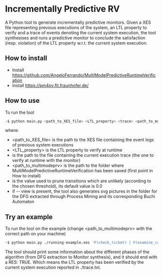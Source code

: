 # Incrementally Predictive RV

A Python tool to generate incrementally predictive monitors. Given a XES file representing previous executions of the system, an LTL property to verify and a trace of events denoting the current system execution, the tool synthesises and runs a predictive monitor to conclude the satisfaction (resp. violation) of the LTL property w.r.t. the current system execution.

## How to install

- Install https://github.com/AngeloFerrando/MultiModelPredictiveRuntimeVerification
- Install https://pm4py.fit.fraunhofer.de/

## How to use

To run the tool

```bash
-$ python main.py <path_to_XES_file> <LTL_property> <trace> <path_to_multimodeprv> --threshold <threshold> --view
```

where:
- <path_to_XES_file> is the path to the XES file containing the event logs of previous system executions
- <LTL_property> is the LTL property to verify at runtime
- <trace> is the path to the file containing the current execution trace (the one to verify at runtime with the monitor)
- <path_to_multimodeprv> is the path to the folder where MultiModelPredictiveRuntimeVerification has been saved (first point in How to install)
- <threshold> is the value used to prune transitions which are unlikely (according to the chosen threshold), its default value is 0.0
- if -- view is present, the tool also generates svg pictures in the folder for the DFG extracted through Process Mining and its corresponding Buchi Automaton

## Try an example

To run the tool on the example (change <path_to_multimodeprv> with the correct path on your machine)

```bash
-$ python main.py ./running-example.xes 'F(check_ticket) | F(examine_casually)' ./trace.txt <path_to_multimodeprv> --threshold 0.05 --view
```

The tool should print some information about the different phases of the algorithm (from DFG extraction to Monitor synthesis), and it should end with a RES: TRUE. Which means the LTL property has been verified by the current system execution reported in ./trace.txt.
